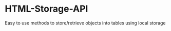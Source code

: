 HTML-Storage-API
================

Easy to use methods to store/retrieve objects into tables using local storage